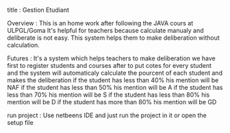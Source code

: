 title : Gestion Etudiant

Overview : This is an home work after following the JAVA cours at ULPGL/Goma
          It's helpful for teachers because calculate manualy and deliberate is not easy. This system helps them to make deliberation               without calculation.

Futures  : It's a system which helps teachers to make deliberation
          we have first to register students and courses
          after to put cotes for every student
          and the system will automaticaly calculate the pourcent of each student and makes the deliberation
          if the student has less than 40% his mention will be NAF
          if the student has less than 50% his mention will be A
          if the student has less than 70% his mention will be S
          if the student has less than 80% his mention will be D
          if the student has more than 80% his mention will be GD

run project : Use netbeens IDE and just run the project in it or open the setup file



